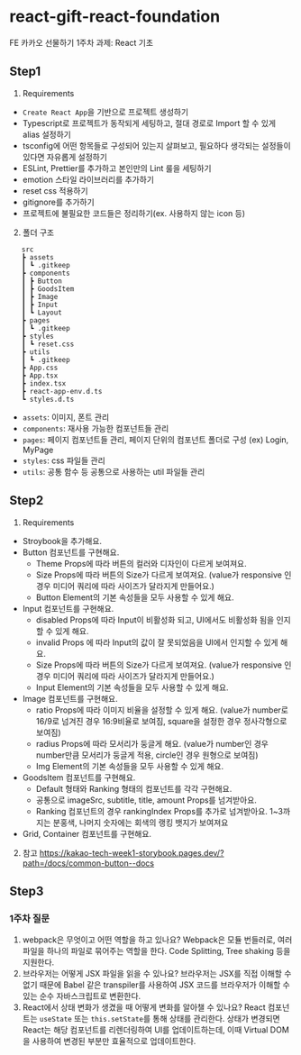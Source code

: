 # react-gift-react-foundation

FE 카카오 선물하기 1주차 과제: React 기초

## Step1

1. Requirements

-  `Create React App`을 기반으로 프로젝트 생성하기
-  Typescript로 프로젝트가 동작되게 세팅하고, 절대 경로로 Import 할 수 있게 alias 설정하기
-  tsconfig에 어떤 항목들로 구성되어 있는지 살펴보고, 필요하다 생각되는 설정들이 있다면 자유롭게 설정하기
-  ESLint, Prettier를 추가하고 본인만의 Lint 룰을 세팅하기
-  emotion 스타일 라이브러리를 추가하기
-  reset css 적용하기
-  gitignore를 추가하기
-  프로젝트에 불필요한 코드들은 정리하기(ex. 사용하지 않는 icon 등)

2. 폴더 구조

```
   src
   ┣ assets
   ┃ ┗ .gitkeep
   ┣ components
   ┃ ┣ Button
   ┃ ┣ GoodsItem
   ┃ ┣ Image
   ┃ ┣ Input
   ┃ ┗ Layout
   ┣ pages
   ┃ ┗ .gitkeep
   ┣ styles
   ┃ ┗ reset.css
   ┣ utils
   ┃ ┗ .gitkeep
   ┣ App.css
   ┣ App.tsx
   ┣ index.tsx
   ┣ react-app-env.d.ts
   ┗ styles.d.ts
```

-  `assets`: 이미지, 폰트 관리
-  `components`: 재사용 가능한 컴포넌트들 관리
-  `pages`: 페이지 컴포넌트들 관리, 페이지 단위의 컴포넌트 폴더로 구성 (ex) Login, MyPage
-  `styles`: css 파일들 관리
-  `utils`: 공통 함수 등 공통으로 사용하는 util 파일들 관리

## Step2

1. Requirements

-  Stroybook을 추가해요.
-  Button 컴포넌트를 구현해요.
   -  Theme Props에 따라 버튼의 컬러와 디자인이 다르게 보여져요.
   -  Size Props에 따라 버튼의 Size가 다르게 보여져요. (value가 responsive 인 경우 미디어 쿼리에 따라 사이즈가 달라지게 만들어요.)
   -  Button Element의 기본 속성들을 모두 사용할 수 있게 해요.
-  Input 컴포넌트를 구현해요.
   -  disabled Props에 따라 Input이 비활성화 되고, UI에서도 비활성화 됨을 인지할 수 있게 해요.
   -  invalid Props 에 따라 Input의 값이 잘 못되었음을 UI에서 인지할 수 있게 해요.
   -  Size Props에 따라 버튼의 Size가 다르게 보여져요. (value가 responsive 인 경우 미디어 쿼리에 따라 사이즈가 달라지게 만들어요.)
   -  Input Element의 기본 속성들을 모두 사용할 수 있게 해요.
-  Image 컴포넌트를 구현해요.
   -  ratio Props에 따라 이미지 비율을 설정할 수 있게 해요. (value가 number로 16/9로 넘겨진 경우 16:9비율로 보여짐, square을 설정한 경우 정사각형으로 보여짐)
   -  radius Props에 따라 모서리가 둥글게 해요. (value가 number인 경우 number만큼 모서리가 둥글게 적용, circle인 경우 원형으로 보여짐)
   -  Img Element의 기본 속성들을 모두 사용할 수 있게 해요.
-  GoodsItem 컴포넌트를 구현해요.
   -  Default 형태와 Ranking 형태의 컴포넌트를 각각 구현해요.
   -  공통으로 imageSrc, subtitle, title, amount Props를 넘겨받아요.
   -  Ranking 컴포넌트의 경우 rankingIndex Props를 추가로 넘겨받아요. 1~3까지는 분홍색, 나머지 숫자에는 회색의 랭킹 뱃지가 보여져요
-  Grid, Container 컴포넌트를 구현해요.

2. 참고
   https://kakao-tech-week1-storybook.pages.dev/?path=/docs/common-button--docs

## Step3

### 1주차 질문

1. webpack은 무엇이고 어떤 역할을 하고 있나요?
   Webpack은 모듈 번들러로, 여러 파일을 하나의 파일로 묶어주는 역할을 한다. Code Splitting, Tree shaking 등을 지원한다.
2. 브라우저는 어떻게 JSX 파일을 읽을 수 있나요?
   브라우저는 JSX를 직접 이해할 수 없기 때문에 Babel 같은 transpiler를 사용하여 JSX 코드를 브라우저가 이해할 수 있는 순수 자바스크립트로 변환한다.
3. React에서 상태 변화가 생겼을 때 어떻게 변화를 알아챌 수 있나요?
   React 컴포넌트는 `useState` 또는 `this.setState`를 통해 상태를 관리한다. 상태가 변경되면 React는 해당 컴포넌트를 리렌더링하여 UI를 업데이트하는데, 이때 Virtual DOM을 사용하여 변경된 부분만 효율적으로 업데이트한다.

